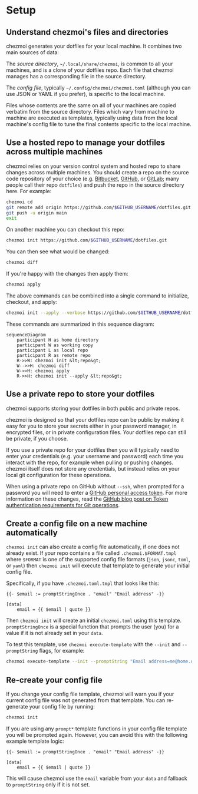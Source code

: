 # Setup

## Understand chezmoi's files and directories

chezmoi generates your dotfiles for your local machine. It combines two main
sources of data:

The *source directory*, `~/.local/share/chezmoi`, is common to all your
machines, and is a clone of your dotfiles repo. Each file that chezmoi manages
has a corresponding file in the source directory.

The *config file*, typically `~/.config/chezmoi/chezmoi.toml` (although you can
use JSON or YAML if you prefer), is specific to the local machine.

Files whose contents are the same on all of your machines are copied verbatim
from the source directory. Files which vary from machine to machine are executed
as templates, typically using data from the local machine's config file to tune
the final contents specific to the local machine.

## Use a hosted repo to manage your dotfiles across multiple machines

chezmoi relies on your version control system and hosted repo to share changes
across multiple machines. You should create a repo on the source code repository
of your choice (e.g. [Bitbucket][bitbucket], [GitHub][github], or
[GitLab][gitlab]; many people call their repo `dotfiles`) and push the repo in
the source directory here. For example:

```sh
chezmoi cd
git remote add origin https://github.com/$GITHUB_USERNAME/dotfiles.git
git push -u origin main
exit
```

On another machine you can checkout this repo:

```sh
chezmoi init https://github.com/$GITHUB_USERNAME/dotfiles.git
```

You can then see what would be changed:

```sh
chezmoi diff
```

If you're happy with the changes then apply them:

```sh
chezmoi apply
```

The above commands can be combined into a single command to initialize,
checkout, and apply:

```sh
chezmoi init --apply --verbose https://github.com/$GITHUB_USERNAME/dotfiles.git
```

These commands are summarized in this sequence diagram:

```mermaid
sequenceDiagram
    participant H as home directory
    participant W as working copy
    participant L as local repo
    participant R as remote repo
    R->>W: chezmoi init &lt;repo&gt;
    W-->>H: chezmoi diff
    W->>H: chezmoi apply
    R->>H: chezmoi init --apply &lt;repo&gt;
```

## Use a private repo to store your dotfiles

chezmoi supports storing your dotfiles in both public and private repos.

chezmoi is designed so that your dotfiles repo can be public by making it easy
for you to store your secrets either in your password manager, in encrypted
files, or in private configuration files. Your dotfiles repo can still be
private, if you choose.

If you use a private repo for your dotfiles then you will typically need to
enter your credentials (e.g. your username and password) each time you interact
with the repo, for example when pulling or pushing changes. chezmoi itself does
not store any credentials, but instead relies on your local git configuration
for these operations.

When using a private repo on GitHub without `--ssh`, when prompted for a
password you will need to enter a [GitHub personal access token][gh-pat]. For
more information on these changes, read the [GitHub blog post on Token
authentication requirements for Git operations][gh-token-auth].

## Create a config file on a new machine automatically

`chezmoi init` can also create a config file automatically, if one does not
already exist. If your repo contains a file called `.chezmoi.$FORMAT.tmpl` where
`$FORMAT` is one of the supported config file formats (`json`, `jsonc`, `toml`,
or `yaml`) then `chezmoi init` will execute that template to generate your
initial config file.

Specifically, if you have `.chezmoi.toml.tmpl` that looks like this:

``` title="~/.local/share/chezmoi/.chezmoi.toml.tmpl"
{{- $email := promptStringOnce . "email" "Email address" -}}

[data]
    email = {{ $email | quote }}
```

Then `chezmoi init` will create an initial `chezmoi.toml` using this template.
`promptStringOnce` is a special function that prompts the user (you) for a value
if it is not already set in your `data`.

To test this template, use `chezmoi execute-template` with the `--init` and
`--promptString` flags, for example:

```sh
chezmoi execute-template --init --promptString "Email address=me@home.org" < ~/.local/share/chezmoi/.chezmoi.toml.tmpl
```

## Re-create your config file

If you change your config file template, chezmoi will warn you if your current
config file was not generated from that template. You can re-generate your
config file by running:

```sh
chezmoi init
```

If you are using any `prompt*` template functions in your config file template
you will be prompted again. However, you can avoid this with the following
example template logic:

```text
{{- $email := promptStringOnce . "email" "Email address" -}}

[data]
    email = {{ $email | quote }}
```

This will cause chezmoi use the `email` variable from your `data` and fallback
to `promptString` only if it is not set.

[bitbucket]: https://bitbucket.org
[github]: https://github.com/
[gitlab]: https://gitlab.com
[gh-pat]: https://docs.github.com/en/github/authenticating-to-github/keeping-your-account-and-data-secure/creating-a-personal-access-token
[gh-token-auth]: https://github.blog/2020-12-15-token-authentication-requirements-for-git-operations/
